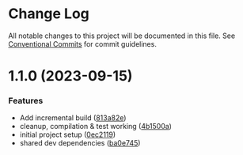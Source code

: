 # Change Log

All notable changes to this project will be documented in this file.
See [Conventional Commits](https://conventionalcommits.org) for commit guidelines.

# 1.1.0 (2023-09-15)

### Features

- Add incremental build ([813a82e](https://github.com/benr-dev/ts-experiments/commit/813a82ee03ae35455f0097d0481f6e114cc000db))
- cleanup, compilation & test working ([4b1500a](https://github.com/benr-dev/ts-experiments/commit/4b1500ab8b30573cbf6c8fc21fb3feced62035dd))
- initial project setup ([0ec2119](https://github.com/benr-dev/ts-experiments/commit/0ec211973c7a976e3f3778b9c51d4c0cb2e524a9))
- shared dev dependencies ([ba0e745](https://github.com/benr-dev/ts-experiments/commit/ba0e7451225d431e4e1684f251197d80b610c0d2))
